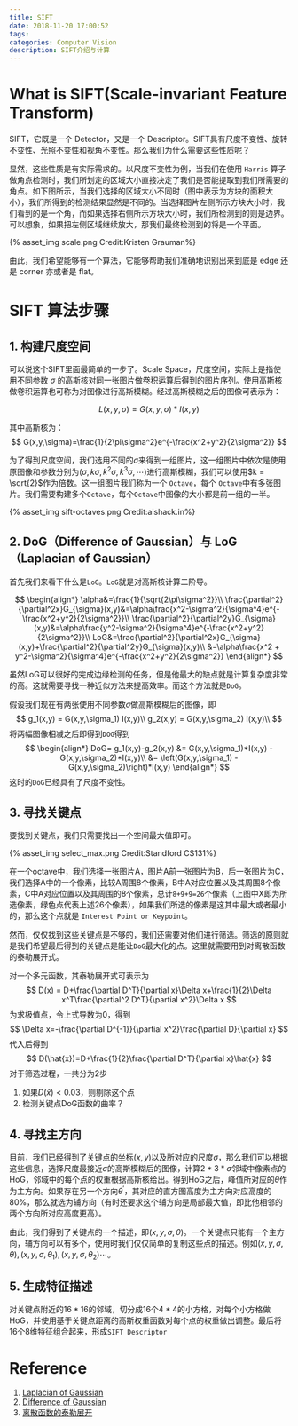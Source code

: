 ```yaml
---
title: SIFT
date: 2018-11-20 17:00:52
tags:
categories: Computer Vision
description: SIFT介绍与计算
---
```


# What is SIFT(Scale-invariant Feature Transform)
SIFT，它既是一个 Detector，又是一个 Descriptor。SIFT具有尺度不变性、旋转不变性、光照不变性和视角不变性。那么我们为什么需要这些性质呢？

显然，这些性质是有实际需求的。以尺度不变性为例，当我们在使用 `Harris` 算子做角点检测时，我们所划定的区域大小直接决定了我们是否能提取到我们所需要的角点。如下图所示，当我们选择的区域大小不同时（图中表示为方块的面积大小），我们所得到的检测结果显然是不同的。当选择图片左侧所示方块大小时，我们看到的是一个角，而如果选择右侧所示方块大小时，我们所检测到的则是边界。可以想象，如果把左侧区域继续放大，那我们最终检测到的将是一个平面。

{% asset_img scale.png Credit:Kristen Grauman%}

由此，我们希望能够有一个算法，它能够帮助我们准确地识别出来到底是 edge 还是 corner 亦或者是 flat。

# SIFT 算法步骤
## 1. 构建尺度空间
可以说这个SIFT里面最简单的一步了。Scale Space，尺度空间，实际上是指使用不同参数 $\sigma$ 的高斯核对同一张图片做卷积运算后得到的图片序列。使用高斯核做卷积运算也可称为对图像进行高斯模糊。经过高斯模糊之后的图像可表示为：

$$
L(x,y,\sigma)=G(x,y,\sigma)*I(x,y)
$$

其中高斯核为：
$$
G(x,y,\sigma)=\frac{1}{2\pi\sigma^2}e^{-\frac{x^2+y^2}{2\sigma^2}}
$$

为了得到尺度空间，我们选用不同的$\sigma$来得到一组图片，这一组图片中依次是使用原图像和参数分别为$(\sigma, k\sigma, k^2\sigma, k^3\sigma, \cdots)$进行高斯模糊，我们可以使用$k = \sqrt{2}$作为倍数。这一组图片我们称为一个 `Octave`，每个 `Octave`中有多张图片。我们需要构建多个`Octave`，每个`Octave`中图像的大小都是前一组的一半。

{% asset_img sift-octaves.png Credit:aishack.in%}

## 2. DoG（Difference of Gaussian）与 LoG（Laplacian of Gaussian）

首先我们来看下什么是`LoG`。`LoG`就是对高斯核计算二阶导。

$$
\begin{align*}
\alpha&=\frac{1}{\sqrt{2\pi\sigma^2}}\\
\frac{\partial^2}{\partial^2x}G_{\sigma}(x,y)&=\alpha\frac{x^2-\sigma^2}{\sigma^4}e^{-\frac{x^2+y^2}{2\sigma^2}}\\
\frac{\partial^2}{\partial^2y}G_{\sigma}(x,y)&=\alpha\frac{y^2-\sigma^2}{\sigma^4}e^{-\frac{x^2+y^2}{2\sigma^2}}\\
LoG&=\frac{\partial^2}{\partial^2x}G_{\sigma}(x,y)+\frac{\partial^2}{\partial^2y}G_{\sigma}(x,y)\\
&=\alpha\frac{x^2 + y^2-\sigma^2}{\sigma^4}e^{-\frac{x^2+y^2}{2\sigma^2}}
\end{align*}
$$

虽然LoG可以很好的完成边缘检测的任务，但是他最大的缺点就是计算复杂度非常的高。这就需要寻找一种近似方法来提高效率。而这个方法就是`DoG`。

假设我们现在有两张使用不同参数$\sigma$做高斯模糊后的图像，即
$$
g_1(x,y) = G(x,y,\sigma_1) I(x,y)\\
g_2(x,y) = G(x,y,\sigma_2) I(x,y)\\
$$
将两幅图像相减之后即得到`DOG`得到
$$
\begin{align*}
DoG=
g_1(x,y)-g_2(x,y)
&= G(x,y,\sigma_1)*I(x,y) - G(x,y,\sigma_2)*I(x,y)\\
&= \left(G(x,y,\sigma_1) - G(x,y,\sigma_2)\right)*I(x,y)
\end{align*}
$$
这时的`DoG`已经具有了尺度不变性。

## 3. 寻找关键点

要找到关键点，我们只需要找出一个空间最大值即可。

{% asset_img select_max.png Credit:Standford CS131%}

在一个octave中，我们选择一张图片A，图片A前一张图片为B，后一张图片为C，我们选择A中的一个像素，比较A周围8个像素，B中A对应位置以及其周围8个像素，C中A对应位置以及其周围的8个像素，总计`8+9+9=26`个像素（上图中X即为所选像素，绿色点代表上述26个像素），如果我们所选的像素是这其中最大或者最小的，那么这个点就是 `Interest Point or Keypoint`。

然而，仅仅找到这些关键点是不够的，我们还需要对他们进行筛选。筛选的原则就是我们希望最后得到的关键点是能让`DoG`最大化的点。这里就需要用到对离散函数的泰勒展开式。

对一个多元函数，其泰勒展开式可表示为
$$
D(x) = D+\frac{\partial D^T}{\partial x}\Delta x+\frac{1}{2}\Delta x^T\frac{\partial^2 D^T}{\partial x^2}\Delta x
$$
为求极值点，令上式导数为0，得到
$$
\Delta x=-\frac{\partial D^{-1}}{\partial x^2}\frac{\partial D}{\partial x}
$$
代入后得到
$$
D(\hat{x})=D+\frac{1}{2}\frac{\partial D^T}{\partial x}\hat{x}
$$
对于筛选过程，一共分为2步

1. 如果$D(\hat{x}) < 0.03$，则剔除这个点
2. 检测关键点DoG函数的曲率？

## 4. 寻找主方向

目前，我们已经得到了关键点的坐标$(x,y)$以及所对应的尺度$\sigma$，那么我们可以根据这些信息，选择尺度最接近$\sigma$的高斯模糊后的图像，计算$2*3*\sigma$邻域中像素点的HoG，邻域中的每个点的权重根据高斯核给出。得到HoG之后，峰值所对应的$\theta$作为主方向。如果存在另一个方向$\theta^{\prime}$，其对应的直方图高度为主方向对应高度的80%，那么就选为辅方向（有时还要求这个辅方向是局部最大值，即比他相邻的两个方向所对应高度更高）。

由此，我们得到了关键点的一个描述，即$(x,y,\sigma,\theta)$。一个关键点只能有一个主方向，辅方向可以有多个，使用时我们仅仅简单的复制这些点的描述。例如$(x,y,\sigma,\theta), (x,y,\sigma,\theta_1), (x,y,\sigma,\theta_2) \cdots$。

## 5. 生成特征描述

对关键点附近的$16*16$的邻域，切分成16个$4*4$的小方格，对每个小方格做HoG，并使用基于关键点距离的高斯权重函数对每个点的权重做出调整。最后将16个8维特征组合起来，形成`SIFT Descriptor`

# Reference

1. [Laplacian of Gaussian](http://fourier.eng.hmc.edu/e161/lectures/gradient/node8.html)
2. [Difference of Gaussian](http://fourier.eng.hmc.edu/e161/lectures/gradient/node9.html)
3. [离散函数的泰勒展开](https://www.cnblogs.com/pakfahome/p/3598983.html)
